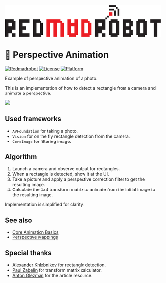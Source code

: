 ![](header.svg)
# 📱 Perspective Animation

[![Redmadrobot](https://img.shields.io/badge/made%20by%20robots-for%20humans-EB5440.svg)](https://github.com/RedMadRobot) [![License](https://img.shields.io/cocoapods/l/PrioritizedTabBar.svg?style=flat)]() [![Platform](https://img.shields.io/cocoapods/p/PrioritizedTabBar.svg?style=flat)]()

Example of perspective animation of a photo.

This is an implementation of how to detect a rectangle from a camera and animate a perspective.

![](demo.gif)

## Used frameworks

* `AVFoundation` for taking a photo.
* `Vision` for on the fly rectangle detection from the camera.
* `CoreImage` for filtering image.

## Algorithm

1. Launch a camera and observe output for rectangles.
2. When a rectangle is detected, show it at the UI.
3. Take a picture and apply a perspective correction filter to get the resulting image.
4. Calculate the 4x4 transform matrix to animate from the initial image to the resulting image.

Implementation is simplified for clarity.

## See also

* [Core Animation Basics](https://developer.apple.com/library/archive/documentation/Cocoa/Conceptual/CoreAnimation_guide/CoreAnimationBasics/CoreAnimationBasics.html)
* [Perspective Mappings](https://www.geometrictools.com/Documentation/PerspectiveMappings.pdf)

## Special thanks

* [Alexander Khlebnikov](https://github.com/orgs/RedMadRobot/people/a-khlebnikov) for rectangle detection.
* [Paul Zabelin](https://github.com/paulz) for transform matrix calculator.
* [Anton Glezman](https://github.com/orgs/RedMadRobot/people/modestman) for the article resource.

